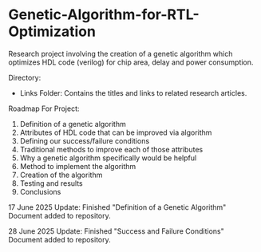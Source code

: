 # Genetic-Algorithm-for-RTL-Optimization

Research project involving the creation of a genetic algorithm which optimizes HDL code (verilog) for chip area, delay and power consumption.

Directory:

- Links Folder: Contains the titles and links to related research articles.


Roadmap For Project:
1. Definition of a genetic algorithm
2. Attributes of HDL code that can be improved via algorithm
3. Defining our success/failure conditions
4. Traditional methods to improve each of those attributes
5. Why a genetic algorithm specifically would be helpful
6. Method to implement the algorithm
7. Creation of the algorithm
8. Testing and results
9. Conclusions


17 June 2025 Update:
Finished "Definition of a Genetic Algorithm" Document added to repository.

28 June 2025 Update:
Finished "Success and Failure Conditions" Document added to repository.
